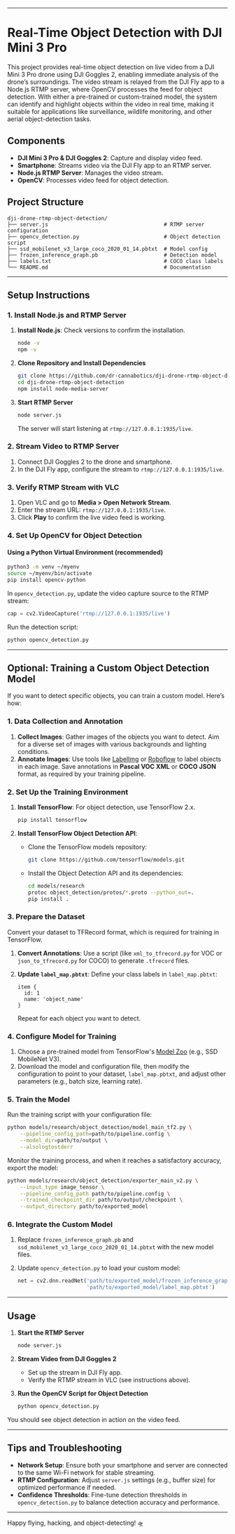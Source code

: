 
---

# Real-Time Object Detection with DJI Mini 3 Pro

This project provides real-time object detection on live video from a DJI Mini 3 Pro drone using DJI Goggles 2, enabling immediate analysis of the drone’s surroundings. The video stream is relayed from the DJI Fly app to a Node.js RTMP server, where OpenCV processes the feed for object detection. With either a pre-trained or custom-trained model, the system can identify and highlight objects within the video in real time, making it suitable for applications like surveillance, wildlife monitoring, and other aerial object-detection tasks.

## Components

- **DJI Mini 3 Pro & DJI Goggles 2**: Capture and display video feed.
- **Smartphone**: Streams video via the DJI Fly app to an RTMP server.
- **Node.js RTMP Server**: Manages the video stream.
- **OpenCV**: Processes video feed for object detection.

## Project Structure

```
dji-drone-rtmp-object-detection/
├── server.js                                     # RTMP server configuration
├── opencv_detection.py                           # Object detection script
├── ssd_mobilenet_v3_large_coco_2020_01_14.pbtxt  # Model config
├── frozen_inference_graph.pb                     # Detection model
├── labels.txt                                    # COCO class labels
└── README.md                                     # Documentation
```

---

## Setup Instructions

### 1. Install Node.js and RTMP Server

1. **Install Node.js**: Check versions to confirm the installation.
   ```bash
   node -v
   npm -v
   ```

2. **Clone Repository and Install Dependencies**
   ```bash
   git clone https://github.com/dr-cannabotics/dji-drone-rtmp-object-detection/
   cd dji-drone-rtmp-object-detection
   npm install node-media-server
   ```

3. **Start RTMP Server**
   ```bash
   node server.js
   ```
   The server will start listening at `rtmp://127.0.0.1:1935/live`.

### 2. Stream Video to RTMP Server

1. Connect DJI Goggles 2 to the drone and smartphone.
2. In the DJI Fly app, configure the stream to `rtmp://127.0.0.1:1935/live`.

### 3. Verify RTMP Stream with VLC

1. Open VLC and go to **Media > Open Network Stream**.
2. Enter the stream URL: `rtmp://127.0.0.1:1935/live`.
3. Click **Play** to confirm the live video feed is working.

### 4. Set Up OpenCV for Object Detection

#### Using a Python Virtual Environment (recommended)

```bash
python3 -m venv ~/myenv
source ~/myenv/bin/activate
pip install opencv-python
```

In `opencv_detection.py`, update the video capture source to the RTMP stream:

```python
cap = cv2.VideoCapture('rtmp://127.0.0.1:1935/live')
```

Run the detection script:

```bash
python opencv_detection.py
```

---

## Optional: Training a Custom Object Detection Model

If you want to detect specific objects, you can train a custom model. Here’s how:

### 1. Data Collection and Annotation

1. **Collect Images**: Gather images of the objects you want to detect. Aim for a diverse set of images with various backgrounds and lighting conditions.
2. **Annotate Images**: Use tools like [LabelImg](https://github.com/tzutalin/labelImg) or [Roboflow](https://roboflow.com/) to label objects in each image. Save annotations in **Pascal VOC XML** or **COCO JSON** format, as required by your training pipeline.

### 2. Set Up the Training Environment

1. **Install TensorFlow**: For object detection, use TensorFlow 2.x.
   ```bash
   pip install tensorflow
   ```

2. **Install TensorFlow Object Detection API**:
   - Clone the TensorFlow models repository:
     ```bash
     git clone https://github.com/tensorflow/models.git
     ```
   - Install the Object Detection API and its dependencies:
     ```bash
     cd models/research
     protoc object_detection/protos/*.proto --python_out=.
     pip install .
     ```

### 3. Prepare the Dataset

Convert your dataset to TFRecord format, which is required for training in TensorFlow.

1. **Convert Annotations**:
   Use a script (like `xml_to_tfrecord.py` for VOC or `json_to_tfrecord.py` for COCO) to generate `.tfrecord` files.

2. **Update `label_map.pbtxt`**:
   Define your class labels in `label_map.pbtxt`:
   ```text
   item {
     id: 1
     name: 'object_name'
   }
   ```
   Repeat for each object you want to detect.

### 4. Configure Model for Training

1. Choose a pre-trained model from TensorFlow's [Model Zoo](https://github.com/tensorflow/models/blob/master/research/object_detection/g3doc/tf2_detection_zoo.md) (e.g., SSD MobileNet V3).
2. Download the model and configuration file, then modify the configuration to point to your dataset, `label_map.pbtxt`, and adjust other parameters (e.g., batch size, learning rate).

### 5. Train the Model

Run the training script with your configuration file:

```bash
python models/research/object_detection/model_main_tf2.py \
    --pipeline_config_path=path/to/pipeline.config \
    --model_dir=path/to/output \
    --alsologtostderr
```

Monitor the training process, and when it reaches a satisfactory accuracy, export the model:

```bash
python models/research/object_detection/exporter_main_v2.py \
    --input_type image_tensor \
    --pipeline_config_path path/to/pipeline.config \
    --trained_checkpoint_dir path/to/output/checkpoint \
    --output_directory path/to/exported_model
```

### 6. Integrate the Custom Model

1. Replace `frozen_inference_graph.pb` and `ssd_mobilenet_v3_large_coco_2020_01_14.pbtxt` with the new model files.
2. Update `opencv_detection.py` to load your custom model:

   ```python
   net = cv2.dnn.readNet('path/to/exported_model/frozen_inference_graph.pb', 
                         'path/to/exported_model/label_map.pbtxt')
   ```

---

## Usage

1. **Start the RTMP Server**
   ```bash
   node server.js
   ```

2. **Stream Video from DJI Goggles 2**
   - Set up the stream in DJI Fly app.
   - Verify the RTMP stream in VLC (see instructions above).

3. **Run the OpenCV Script for Object Detection**
   ```bash
   python opencv_detection.py
   ```

You should see object detection in action on the video feed.

---

## Tips and Troubleshooting

- **Network Setup**: Ensure both your smartphone and server are connected to the same Wi-Fi network for stable streaming.
- **RTMP Configuration**: Adjust `server.js` settings (e.g., buffer size) for optimized performance if needed.
- **Confidence Thresholds**: Fine-tune detection thresholds in `opencv_detection.py` to balance detection accuracy and performance.

---

Happy flying, hacking, and object-detecting! 🛸
